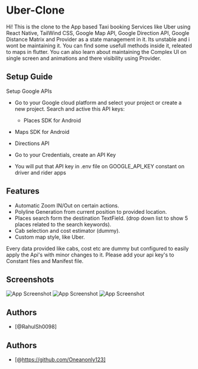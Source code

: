 
# Uber-Clone

Hi! This is the clone to the App based Taxi booking Services like Uber using React Native, TailWind CSS, Google Map API, Google Direction API, Google Distance Matrix and Provider as a state management in it. Its unstable and i wont be maintaining it. You can find some usefull methods inside it, 
releated to maps in flutter. You can also learn about maintaining the Complex UI on single screen and animations 
  and there visibility using Provider.


## Setup Guide

Setup Google APIs

- Go to your Google cloud platform and select your project or create a new project.
Search and active this API keys:
  - Places SDK for Android
- Maps SDK for Android
- Directions API
- Go to your Credentials, create an API Key

- You will put that API key in .env file on GOOGLE_API_KEY constant on driver and rider apps
    
## Features

- Automatic Zoom IN/Out on certain actions.
- Polyline Generation from current position to provided location.
- Places search form the destination TextField. (drop down list to show 5 places related to the search keywords).   
- Cab selection and cost estimator (dummy).
- Custom map style, like Uber.

Every data provided like cabs, cost etc are dummy but configured to easily apply the Api's with minor changes to it. Please add your api key's to Constant files and Manifest file.
## Screenshots

![App Screenshot](https://github.com/Oneanonly123/uber-clone/blob/main/Uber-Screenshot/Uber-Clone-Home.jpeg?raw=true)
![App Screenshot](https://github.com/Oneanonly123/uber-clone/blob/main/Uber-Screenshot/Uber-Clone-Book.jpeg?raw=true)
![App Screenshot](https://github.com/Oneanonly123/uber-clone/blob/main/Uber-Screenshot/Uber-Clone-Map.jpeg?raw=true)


## Authors

- [@RahulSh0098]


## Authors

- [@https://github.com/Oneanonly123]
